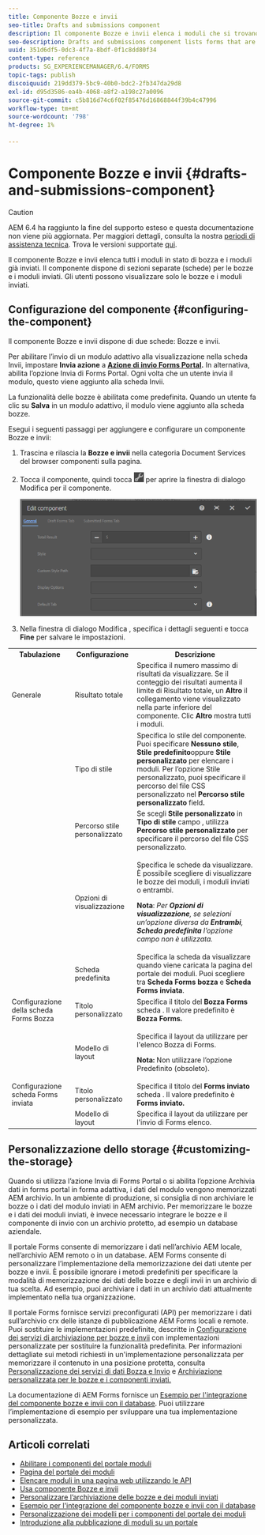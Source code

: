 ```yaml
---
title: Componente Bozze e invii
seo-title: Drafts and submissions component
description: Il componente Bozze e invii elenca i moduli che si trovano nello stato di bozza e che sono già inviati. Puoi personalizzare l’aspetto e lo stile del componente.
seo-description: Drafts and submissions component lists forms that are in the draft state and are already submitted. You can customize appearance and style of the component.
uuid: 351d6df5-0dc3-4f7a-8bdf-0f1c8dd80f34
content-type: reference
products: SG_EXPERIENCEMANAGER/6.4/FORMS
topic-tags: publish
discoiquuid: 219dd379-5bc9-40b0-bdc2-2fb347da29d8
exl-id: d95d3586-ea4b-4068-a8f2-a198c27a0096
source-git-commit: c5b816d74c6f02f85476d16868844f39b4c47996
workflow-type: tm+mt
source-wordcount: '798'
ht-degree: 1%

---
```


# Componente Bozze e invii {#drafts-and-submissions-component}

>[!CAUTION]
>
>AEM 6.4 ha raggiunto la fine del supporto esteso e questa documentazione non viene più aggiornata. Per maggiori dettagli, consulta la nostra [periodi di assistenza tecnica](https://helpx.adobe.com/it/support/programs/eol-matrix.html). Trova le versioni supportate [qui](https://experienceleague.adobe.com/docs/).

Il componente Bozze e invii elenca tutti i moduli in stato di bozza e i moduli già inviati. Il componente dispone di sezioni separate (schede) per le bozze e i moduli inviati. Gli utenti possono visualizzare solo le bozze e i moduli inviati.

## Configurazione del componente {#configuring-the-component}

Il componente Bozze e invii dispone di due schede: Bozze e invii.

Per abilitare l’invio di un modulo adattivo alla visualizzazione nella scheda Invii, impostare **Invia azione** a **[Azione di invio Forms Portal](/help/forms/using/configuring-submit-actions.md).** In alternativa, abilita l’opzione Invia di Forms Portal. Ogni volta che un utente invia il modulo, questo viene aggiunto alla scheda Invii.

La funzionalità delle bozze è abilitata come predefinita. Quando un utente fa clic su **Salva** in un modulo adattivo, il modulo viene aggiunto alla scheda bozze.

Esegui i seguenti passaggi per aggiungere e configurare un componente Bozze e invii:

1. Trascina e rilascia la **Bozze e invii** nella categoria Document Services del browser componenti sulla pagina.
1. Tocca il componente, quindi tocca ![settings_icon](assets/settings_icon.png) per aprire la finestra di dialogo Modifica per il componente.

   ![Componente Bozze e invio](assets/drafts-submissions-edit.png)

1. Nella finestra di dialogo Modifica , specifica i dettagli seguenti e tocca **Fine** per salvare le impostazioni.

<table>
 <tbody>
  <tr>
   <th>Tabulazione</th>
   <th>Configurazione</th>
   <th>Descrizione</th>
  </tr>
  <tr>
   <td>Generale</td>
   <td>Risultato totale</td>
   <td>Specifica il numero massimo di risultati da visualizzare. Se il conteggio dei risultati aumenta il limite di Risultato totale, un <strong>Altro </strong>il collegamento viene visualizzato nella parte inferiore del componente. Clic <strong>Altro </strong>mostra tutti i moduli. </td>
  </tr>
  <tr>
   <td> </td>
   <td>Tipo di stile</td>
   <td>Specifica lo stile del componente. Puoi specificare <strong>Nessuno stile</strong>, <strong>Stile predefinito</strong>oppure <strong>Stile personalizzato</strong> per elencare i moduli. Per l’opzione Stile personalizzato, puoi specificare il percorso del file CSS personalizzato nel <strong>Percorso stile personalizzato </strong>field<strong>.</strong></td>
  </tr>
  <tr>
   <td> </td>
   <td>Percorso stile personalizzato</td>
   <td>Se scegli <strong>Stile personalizzato</strong> in <strong>Tipo di stile</strong> campo , utilizza <strong>Percorso stile personalizzato</strong> per specificare il percorso del file CSS personalizzato. </td>
  </tr>
  <tr>
   <td> </td>
   <td>Opzioni di visualizzazione</td>
   <td><p>Specifica le schede da visualizzare. È possibile scegliere di visualizzare le bozze dei moduli, i moduli inviati o entrambi. </p> <p><strong>Nota</strong>:<em> Per <strong>Opzioni di visualizzazione</strong>, se selezioni un’opzione diversa da <strong>Entrambi</strong>, <strong>Scheda predefinita</strong> l’opzione campo non è utilizzata.</em></p> </td>
  </tr>
  <tr>
   <td> </td>
   <td>Scheda predefinita</td>
   <td>Specifica la scheda da visualizzare quando viene caricata la pagina del portale dei moduli. Puoi scegliere tra <strong>Scheda Forms bozza</strong> e <strong>Scheda Forms inviata</strong>.</td>
  </tr>
  <tr>
   <td>Configurazione della scheda Forms Bozza</td>
   <td>Titolo personalizzato</td>
   <td>Specifica il titolo del <strong>Bozza Forms</strong> scheda . Il valore predefinito è <strong>Bozza Forms.</strong></td>
  </tr>
  <tr>
   <td> </td>
   <td>Modello di layout</td>
   <td><p>Specifica il layout da utilizzare per l'elenco Bozza di Forms.</p> <p><strong>Nota:</strong> Non utilizzare l’opzione Predefinito (obsoleto).<br /> </p> </td>
  </tr>
  <tr>
   <td>Configurazione scheda Forms inviata</td>
   <td>Titolo personalizzato </td>
   <td>Specifica il titolo del <strong>Forms inviato </strong>scheda . Il valore predefinito è <strong>Forms inviato.</strong></td>
  </tr>
  <tr>
   <td> </td>
   <td>Modello di layout</td>
   <td>Specifica il layout da utilizzare per l'invio di Forms<strong> </strong>elenco. </td>
  </tr>
 </tbody>
</table>

## Personalizzazione dello storage {#customizing-the-storage}

Quando si utilizza l’azione Invia di Forms Portal o si abilita l’opzione Archivia dati in forms portal in forma adattiva, i dati del modulo vengono memorizzati AEM archivio. In un ambiente di produzione, si consiglia di non archiviare le bozze o i dati del modulo inviati in AEM archivio. Per memorizzare le bozze e i dati dei moduli inviati, è invece necessario integrare le bozze e il componente di invio con un archivio protetto, ad esempio un database aziendale.

Il portale Forms consente di memorizzare i dati nell’archivio AEM locale, nell’archivio AEM remoto o in un database. AEM Forms consente di personalizzare l’implementazione della memorizzazione dei dati utente per bozze e invii. È possibile ignorare i metodi predefiniti per specificare la modalità di memorizzazione dei dati delle bozze e degli invii in un archivio di tua scelta. Ad esempio, puoi archiviare i dati in un archivio dati attualmente implementato nella tua organizzazione.

Il portale Forms fornisce servizi preconfigurati (API) per memorizzare i dati sull’archivio crx delle istanze di pubblicazione AEM Forms locali e remote. Puoi sostituire le implementazioni predefinite, descritte in [Configurazione dei servizi di archiviazione per bozze e invii](/help/forms/using/configuring-draft-submission-storage.md) con implementazioni personalizzate per sostituire la funzionalità predefinita. Per informazioni dettagliate sui metodi richiesti in un&#39;implementazione personalizzata per memorizzare il contenuto in una posizione protetta, consulta [Personalizzazione dei servizi di dati Bozza e Invio](/help/forms/using/custom-draft-submission-data-services.md) e [Archiviazione personalizzata per le bozze e i componenti inviati.](/help/forms/using/adding-custom-storage-provider-forms.md)

La documentazione di AEM Forms fornisce un [Esempio per l&#39;integrazione del componente bozze e invii con il database](https://helpx.adobe.com/in/experience-manager/6-4/forms/using/integrate-draft-submission-database.html). Puoi utilizzare l’implementazione di esempio per sviluppare una tua implementazione personalizzata.

## Articoli correlati

* [Abilitare i componenti del portale moduli](/help/forms/using/enabling-forms-portal-components.md)
* [Pagina del portale dei moduli](/help/forms/using/creating-form-portal-page.md)
* [Elencare moduli in una pagina web utilizzando le API](/help/forms/using/listing-forms-webpage-using-apis.md)
* [Usa componente Bozze e invii](/help/forms/using/draft-submission-component.md)
* [Personalizzare l’archiviazione delle bozze e dei moduli inviati](/help/forms/using/draft-submission-component.md)
* [Esempio per l&#39;integrazione del componente bozze e invii con il database](/help/forms/using/integrate-draft-submission-database.md)
* [Personalizzazione dei modelli per i componenti del portale dei moduli](/help/forms/using/customizing-templates-forms-portal-components.md)
* [Introduzione alla pubblicazione di moduli su un portale](/help/forms/using/introduction-publishing-forms.md)

